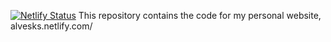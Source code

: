 [![Netlify Status](https://api.netlify.com/api/v1/badges/8be79277-3896-4e3f-8147-ca504ecc29e8/deploy-status)](https://app.netlify.com/sites/alvesks/deploys)
This repository contains the code for my personal website, alvesks.netlify.com/
